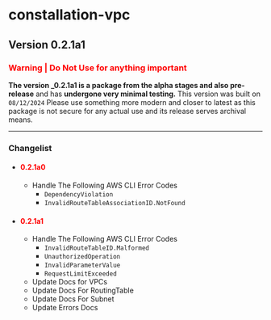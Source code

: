 # constallation-vpc
## Version 0.2.1a1
### **<span style="color:red;">Warning | Do Not Use for anything important</span>**
**The version _0.2.1a1 is a package from the alpha stages and also pre-release** and has **undergone very minimal testing.** This version was built on `08/12/2024` Please use something more modern and closer to latest as this package is not secure for any actual use and its release serves archival means. 

***
### Changelist
- #### **<span style="color:red;">0.2.1a0</span>**
  - Handle The Following AWS CLI Error Codes
      - `DependencyViolation`
      - `InvalidRouteTableAssociationID.NotFound`
- #### **<span style="color:red;">0.2.1a1</span>**
  - Handle The Following AWS CLI Error Codes
    - `InvalidRouteTableID.Malformed`
    - `UnauthorizedOperation`
    - `InvalidParameterValue`
    - `RequestLimitExceeded`
  - Update Docs for VPCs
  - Update Docs For RoutingTable
  - Update Docs For Subnet
  - Update Errors Docs
